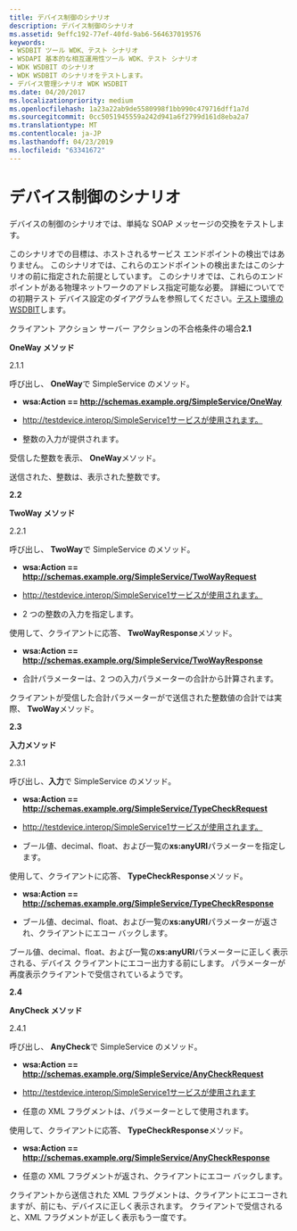```yaml
---
title: デバイス制御のシナリオ
description: デバイス制御のシナリオ
ms.assetid: 9effc192-77ef-40fd-9ab6-564637019576
keywords:
- WSDBIT ツール WDK、テスト シナリオ
- WSDAPI 基本的な相互運用性ツール WDK、テスト シナリオ
- WDK WSDBIT のシナリオ
- WDK WSDBIT のシナリオをテストします。
- デバイス管理シナリオ WDK WSDBIT
ms.date: 04/20/2017
ms.localizationpriority: medium
ms.openlocfilehash: 1a23a22ab9de5580998f1bb990c479716dff1a7d
ms.sourcegitcommit: 0cc5051945559a242d941a6f2799d161d8eba2a7
ms.translationtype: MT
ms.contentlocale: ja-JP
ms.lasthandoff: 04/23/2019
ms.locfileid: "63341672"
---
```

# <a name="device-control-scenarios"></a>デバイス制御のシナリオ


デバイスの制御のシナリオでは、単純な SOAP メッセージの交換をテストします。

このシナリオでの目標は、ホストされるサービス エンドポイントの検出ではありません。 このシナリオでは、これらのエンドポイントの検出またはこのシナリオの前に指定された前提としています。 このシナリオでは、これらのエンドポイントがある物理ネットワークのアドレス指定可能な必要。 詳細についてでの初期テスト デバイス設定のダイアグラムを参照してください。[テスト環境の WSDBIT](wsdbit-testing-environment.md)します。

クライアント アクション サーバー アクションの不合格条件の場合**2.1**

**OneWay メソッド**

2.1.1

呼び出し、 **OneWay**で SimpleService のメソッド。

-   **wsa:Action == http://schemas.example.org/SimpleService/OneWay**

-   http://testdevice.interop/SimpleService1サービスが使用されます。

-   整数の入力が提供されます。

受信した整数を表示、 **OneWay**メソッド。

送信された、整数は、表示された整数です。

**2.2**

**TwoWay メソッド**

2.2.1

呼び出し、 **TwoWay**で SimpleService のメソッド。

-   **wsa:Action == http://schemas.example.org/SimpleService/TwoWayRequest**

-   http://testdevice.interop/SimpleService1サービスが使用されます。

-   2 つの整数の入力を指定します。

使用して、クライアントに応答、 **TwoWayResponse**メソッド。

-   **wsa:Action == http://schemas.example.org/SimpleService/TwoWayResponse**

-   合計パラメーターは、2 つの入力パラメーターの合計から計算されます。

クライアントが受信した合計パラメーターがで送信された整数値の合計では実際、 **TwoWay**メソッド。

**2.3**

**入力メソッド**

2.3.1

呼び出し、**入力**で SimpleService のメソッド。

-   **wsa:Action == http://schemas.example.org/SimpleService/TypeCheckRequest**

-   http://testdevice.interop/SimpleService1サービスが使用されます。

-   ブール値、decimal、float、および一覧の**xs:anyURI**パラメーターを指定します。

使用して、クライアントに応答、 **TypeCheckResponse**メソッド。

-   **wsa:Action == http://schemas.example.org/SimpleService/TypeCheckResponse**

-   ブール値、decimal、float、および一覧の**xs:anyURI**パラメーターが返され、クライアントにエコー バックします。

ブール値、decimal、float、および一覧の**xs:anyURI**パラメーターに正しく表示される、デバイス クライアントにエコー出力する前にします。 パラメーターが再度表示クライアントで受信されているようです。

**2.4**

**AnyCheck メソッド**

2.4.1

呼び出し、 **AnyCheck**で SimpleService のメソッド。

-   **wsa:Action == http://schemas.example.org/SimpleService/AnyCheckRequest**

-   http://testdevice.interop/SimpleService1サービスが使用されます

-   任意の XML フラグメントは、パラメーターとして使用されます。

使用して、クライアントに応答、 **TypeCheckResponse**メソッド。

-   **wsa:Action == http://schemas.example.org/SimpleService/AnyCheckResponse**

-   任意の XML フラグメントが返され、クライアントにエコー バックします。

クライアントから送信された XML フラグメントは、クライアントにエコーされますが、前にも、デバイスに正しく表示されます。 クライアントで受信されると、XML フラグメントが正しく表示もう一度です。

 

 

 






